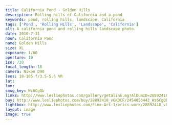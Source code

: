 ```yaml
---
title: California Pond - Golden Hills
description: Rolling hills of California and a pond
keywords: pond, rolling hills, landscape, California
tags: ['Pond', 'Rolling Hills', 'Landscape', 'California']
alt: A california pond and rolling hills landscape photo.
date: 2010-7-31
noun: California Pond
name: Golden Hills
size: XL
exposure: 1/60
aperture: 10
iso: 720
focal_length: 18
camera: Nikon D90
lens: 18-105 f/3.5-5.6 VR
lat: 
lon: 
smug_key: Wz6CgQb
links: http://www.lesliephotos.com/gallery/getalink.mg?AlbumID=28892418&AlbumKey=vGKDCF&ImageID=2454853442&ImageKey=Wz6CgQb&how=forum&Page=1
buy: http://www.lesliephotos.com/buy/28892418_vGKDCF/2454853442_Wz6CgQb/
lightbox: http://www.lesliephotos.com/Fine-Art-1/erics-work/28892418_vGKDCF#!i=2454853442&k=Wz6CgQb&lb=1&s=A
layout: image
image: true
---
```

